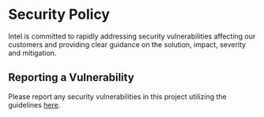 # Security Policy

Intel is committed to rapidly addressing security vulnerabilities affecting our
customers and providing clear guidance on the solution, impact, severity and
mitigation.

## Reporting a Vulnerability

Please report any security vulnerabilities in this project utilizing the
guidelines [here](https://www.intel.com/content/www/us/en/security-center/vulnerability-handling-guidelines.html).
